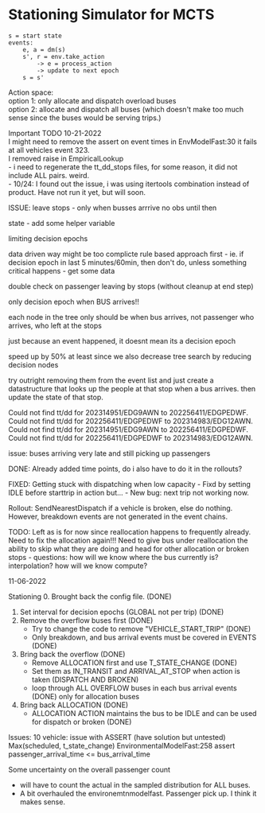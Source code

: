 # Stationing Simulator for MCTS

```
s = start state
events:
    e, a = dm(s)
    s', r = env.take_action
        -> e = process_action
        -> update to next epoch  
    s = s'  
```

Action space:  
option 1: only allocate and dispatch overload buses  
option 2: allocate and dispatch all buses (which doesn't make too much sense since the buses would be serving trips.)  


Important TODO 10-21-2022  
I might need to remove the assert on event times in EnvModelFast:30 it fails at all vehicles event 323.  
I removed raise in EmpiricalLookup  
    - i need to regenerate the tt_dd_stops files, for some reason, it did not include ALL pairs. weird.  
    - 10/24: I found out the issue, i was using itertools combination instead of product. Have not run it yet, but will soon.  


ISSUE:
leave stops - only when busses arrrive
no obs until then

state - add some helper variable

limiting decision epochs

data driven way might be too complicte
rule based approach first 
    - ie. if decision epoch in last 5 minutes/60min, then don't do, unless something critical happens
    - get some data

double check on passenger leaving by stops (without cleanup at end step)


only decision epoch when BUS arrives!!

each node in the tree only should be when bus arrives, not passenger
who arrives, who left at the stops

just because an event happened, it doesnt mean its a decision epoch

speed up by 50% at least
since we also decrease tree search by reducing decision nodes

try outright removing them from the event list and just create a datastructure that looks up the people at that stop when a bus arrives. then update the state of that stop.

Could not find tt/dd for 202314951/EDG9AWN to 202256411/EDGPEDWF.
Could not find tt/dd for 202256411/EDGPEDWF to 202314983/EDG12AWN.
Could not find tt/dd for 202314951/EDG9AWN to 202256411/EDGPEDWF.
Could not find tt/dd for 202256411/EDGPEDWF to 202314983/EDG12AWN.

issue: buses arriving very late and still picking up passengers

DONE:
Already added time points, do i also have to do it in the rollouts?

FIXED:
Getting stuck with dispatching when low capacity
    - Fixd by setting IDLE before starttrip in action but...
    - New bug: next trip not working now.

Rollout:
SendNearestDispatch if a vehicle is broken, else do nothing.
However, breakdown events are not generated in the event chains.

TODO:
Left as is for now since reallocation happens to frequently already.
Need to fix the allocation again!!!
Need to give bus under reallocation the ability to skip what they are doing and head for other allocation or broken stops
    - questions:
    how will we know where the bus currently is? interpolation?
    how will we know compute?


11-06-2022

Stationing
0. Brought back the config file. (DONE)
1. Set interval for decision epochs (GLOBAL not per trip) (DONE)
2. Remove the overflow buses first (DONE)
    * Try to change the code to remove "VEHICLE_START_TRIP" (DONE)
    * Only breakdown, and bus arrival events must be covered in EVENTS (DONE)
3. Bring back the overflow (DONE)
    * Remove ALLOCATION first and use T_STATE_CHANGE (DONE)
    * Set them as IN_TRANSIT and ARRIVAL_AT_STOP when action is taken (DISPATCH AND BROKEN)
    * loop through ALL OVERFLOW buses in each bus arrival events (DONE) only for allocation buses
4. Bring back ALLOCATION (DONE)
    * ALLOCATION ACTION maintains the bus to be IDLE and can be used for dispatch or broken (DONE)

Issues:
10 vehicle: issue with ASSERT (have solution but untested)
Max(scheduled, t_state_change)
EnvironmentalModelFast:258 assert passenger_arrival_time <= bus_arrival_time

Some uncertainty on the overall passenger count
* will have to count the actual in the sampled distribution for ALL buses.
* A bit overhauled the environemtnmodelfast. Passenger pick up. I think it makes sense.